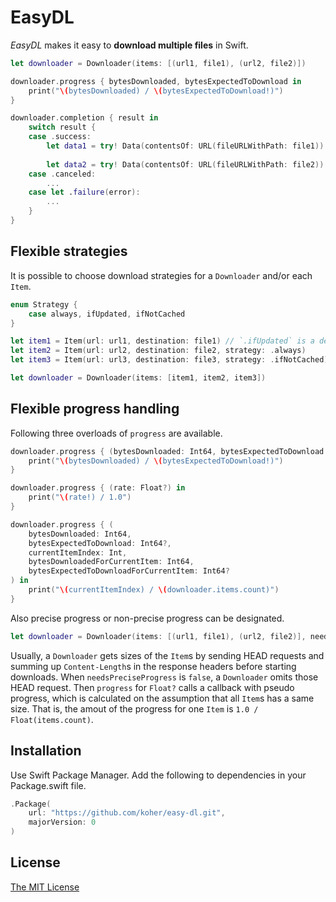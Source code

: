 # EasyDL

_EasyDL_ makes it easy to **download multiple files** in Swift.

```swift
let downloader = Downloader(items: [(url1, file1), (url2, file2)])

downloader.progress { bytesDownloaded, bytesExpectedToDownload in
    print("\(bytesDownloaded) / \(bytesExpectedToDownload!)")
}

downloader.completion { result in
    switch result {
    case .success:
        let data1 = try! Data(contentsOf: URL(fileURLWithPath: file1))
        
        let data2 = try! Data(contentsOf: URL(fileURLWithPath: file2))
    case .canceled:
        ...
    case let .failure(error):
        ...
    }
}
```

## Flexible strategies

It is possible to choose download strategies for a `Downloader` and/or each `Item`.

```swift
enum Strategy {
    case always, ifUpdated, ifNotCached
}
```

```swift
let item1 = Item(url: url1, destination: file1) // `.ifUpdated` is a default value 
let item2 = Item(url: url2, destination: file2, strategy: .always)
let item3 = Item(url: url3, destination: file3, strategy: .ifNotCached)

let downloader = Downloader(items: [item1, item2, item3])
```

## Flexible progress handling

Following three overloads of `progress` are available.

```swift
downloader.progress { (bytesDownloaded: Int64, bytesExpectedToDownload: Int64?) in
    print("\(bytesDownloaded) / \(bytesExpectedToDownload!)")
}
```

```swift
downloader.progress { (rate: Float?) in
    print("\(rate!) / 1.0")
}
```

```swift
downloader.progress { (
    bytesDownloaded: Int64,
    bytesExpectedToDownload: Int64?,
    currentItemIndex: Int,
    bytesDownloadedForCurrentItem: Int64,
    bytesExpectedToDownloadForCurrentItem: Int64?
) in
    print("\(currentItemIndex) / \(downloader.items.count)")
}
```

Also precise progress or non-precise progress can be designated.

```swift
let downloader = Downloader(items: [(url1, file1), (url2, file2)], needsPreciseProgress: false)
```

Usually, a `Downloader` gets sizes of the `Item`s by sending HEAD requests and summing up `Content-Length`s in the response headers before starting downloads. When `needsPreciseProgress` is `false`, a `Downloader` omits those HEAD request. Then `progress` for `Float?` calls a callback with pseudo progress, which is calculated on the assumption that all `Item`s has a same size. That is, the amout of the progress for one `Item` is `1.0 / Float(items.count)`.

## Installation

Use Swift Package Manager. Add the following to dependencies in your Package.swift file.

```swift
.Package(
    url: "https://github.com/koher/easy-dl.git",
    majorVersion: 0
)
```

## License

[The MIT License](LICENSE)
